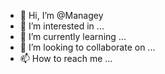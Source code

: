 - 👋 Hi, I’m @Managey
- 👀 I’m interested in ...
- 🌱 I’m currently learning ...
- 💞️ I’m looking to collaborate on ...
- 📫 How to reach me ...

<!---
Managey/Managey is a ✨ special ✨ repository because its `README.md` (this file) appears on your GitHub profile.
You can click the Preview link to take a look at your changes.
--->
